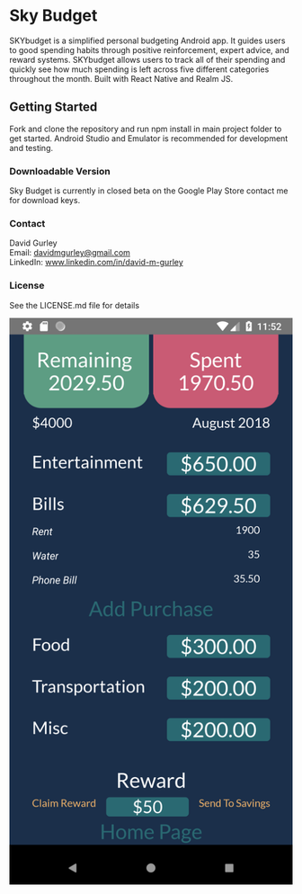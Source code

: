 
# Sky Budget

SKYbudget is a simplified personal budgeting Android app. It guides users to good spending habits through positive reinforcement, expert advice, and reward systems. SKYbudget allows users to track all of their spending and quickly see how much spending is left across five different categories throughout the month. Built with React Native and Realm JS.

## Getting Started

Fork and clone the repository and run npm install in main project folder to get started. Android Studio and Emulator is recommended for development and testing. 

### Downloadable Version

Sky Budget is currently in closed beta on the Google Play Store contact me for download keys.

### **Contact**
David Gurley <br />
Email: davidmgurley@gmail.com <br />
LinkedIn: www.linkedin.com/in/david-m-gurley

### **License**
See the LICENSE.md file for details

![ScreenShot](https://github.com/davidmgurley/skybudget/blob/master/skybudget1/Screenshot_1530553932.png?raw=true)
